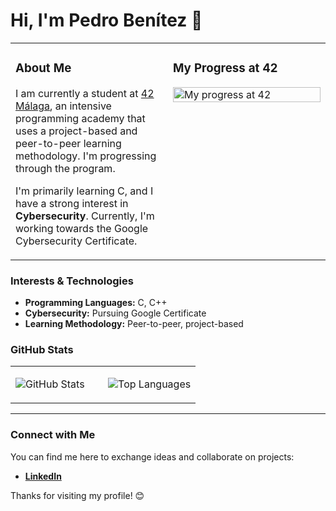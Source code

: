 # Hi, I'm Pedro Benítez 👋

<table style="width: 100%; border: none;"><tr>
<td style="width: 50%; vertical-align: top; border: none;">

### About Me
I am currently a student at [42 Málaga](https://www.42malaga.com/), an intensive programming academy that uses a project-based and peer-to-peer learning methodology. I'm progressing through the program.

I'm primarily learning C, and I have a strong interest in **Cybersecurity**. Currently, I'm working towards the Google Cybersecurity Certificate.

</td>
<td style="width: 50%; vertical-align: top; border: none;">

### My Progress at 42
<a href="https://badge.mediaplus.ma/kettlebells/pbenitez?1337Badge=off&UM6P=off">
  <img src="https://badge.mediaplus.ma/kettlebells/pbenitez?1337Badge=off&UM6P=off" alt="My progress at 42" style="width: 100%; max-width: 500px;">
</a>

</td>
</tr></table>

### Interests & Technologies
- **Programming Languages:** C, C++
- **Cybersecurity:** Pursuing Google Certificate
- **Learning Methodology:** Peer-to-peer, project-based

### GitHub Stats
<table style="width: 100%; border: none;"><tr>
<td style="width: 50%; vertical-align: top; border: none;">

![GitHub Stats](https://github-readme-stats.vercel.app/api?username=pbenitez&show_icons=true&theme=radical)

</td>
<td style="width: 50%; vertical-align: top; border: none;">

![Top Languages](https://github-readme-stats.vercel.app/api/top-langs/?username=pbenitez&layout=compact&theme=radical)

</td>
</tr></table>

---

### Connect with Me
You can find me here to exchange ideas and collaborate on projects:
- **[LinkedIn](https://www.linkedin.com/in/pbenitez)**

Thanks for visiting my profile! 😊
<!--
**pedrobenitezx/pedrobenitezx** is a ✨ _special_ ✨ repository because its `README.md` (this file) appears on your GitHub profile.

Here are some ideas to get you started:

- 🔭 I’m currently working on ...
- 🌱 I’m currently learning ...
- 👯 I’m looking to collaborate on ...
- 🤔 I’m looking for help with ...
- 💬 Ask me about ...
- 📫 How to reach me: ...
- 😄 Pronouns: ...
- ⚡ Fun fact: ...
-->
